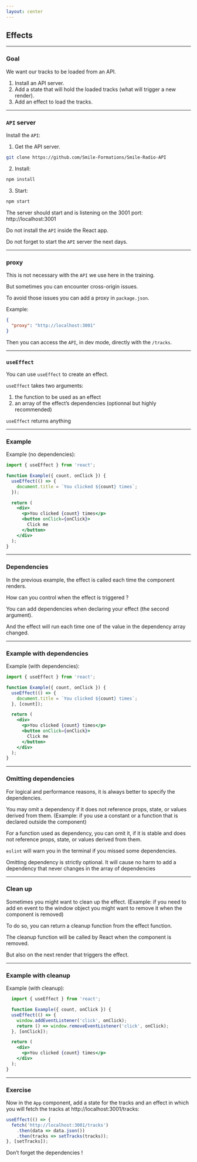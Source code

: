 ```yaml
---
layout: center
---
```


## Effects

<Toc maxDepth="2" mode="onlySiblings"/>

---

### Goal

We want our tracks to be loaded from an API.

1. Install an API server.
2. Add a state that will hold the loaded tracks (what will trigger a new render).
3. Add an effect to load the tracks.

---

### `API` server

Install the `API`:

1. Get the API server.

```bash
git clone https://github.com/Smile-Formations/Smile-Radio-API
```

2. Install:

```bash
npm install
```

3. Start:

```bash
npm start
```

The server should start and is listening on the 3001 port: http://localhost:3001

<alert>Do not install the `API` inside the React app.</alert>

<alert>Do not forget to start the `API` server the next days.</alert>

---

### proxy

This is not necessary with the `API` we use here in the training.

But sometimes you can encounter cross-origin issues.

To avoid those issues you can add a proxy in `package.json`.

Example:
```json
{
  "proxy": "http://localhost:3001"
}
```

Then you can access the `API`, in dev mode, directly with the `/tracks`.

---

### `useEffect`

You can use `useEffect` to create an effect.

`useEffect` takes two arguments:

1. the function to be used as an effect
2. an array of the effect’s dependencies (optionnal but highly recommended)

`useEffect` returns anything

---

### Example

Example (no dependencies):
```jsx
import { useEffect } from 'react';

function Example({ count, onClick }) {
  useEffect(() => {
    document.title = `You clicked ${count} times`;
  });

  return (
    <div>
      <p>You clicked {count} times</p>
      <button onClick={onClick}>
        Click me
      </button>
    </div>
  );
}
```

<!--
Example at https://codesandbox.io/s/wq7myw6o8k

This example demonstrates the fact that useEffect is asynchronous (executed after the render).
-->

---

### Dependencies

In the previous example, the effect is called each time the component renders.

How can you control when the effect is triggered ?

You can add dependencies when declaring your effect (the second argument).

And the effect will run each time one of the value in the dependency array changed.

---

### Example with dependencies

Example (with dependencies):
```jsx
import { useEffect } from 'react';

function Example({ count, onClick }) {
  useEffect(() => {
    document.title = `You clicked ${count} times`;
  }, [count]);

  return (
    <div>
      <p>You clicked {count} times</p>
      <button onClick={onClick}>
        Click me
      </button>
    </div>
  );
}
```

<!--
Example at https://codesandbox.io/s/184jv8nmpq.

This example demonstrates that the effect is only executed when the dependencies changed.
-->

---

### Omitting dependencies

For logical and performance reasons, it is always better to specify the dependencies.

You may omit a dependency if it does not reference props, state, or values derived from them. (Example: if you use a constant or a function that is declared outside the component)

For a function used as dependency, you can omit it, if it is stable and does not reference props, state, or values derived from them.

`eslint` will warn you in the terminal if you missed some dependencies.

<alert>
Omitting dependency is strictly optional.  
It will cause no harm to add a dependency that never changes in the array of dependencies
</alert>

---

### Clean up

Sometimes you might want to clean up the effect. (Example: if you need to add en event to the window object you might want to remove it when the component is removed)

To do so, you can return a cleanup function from the effect function.

The cleanup function will be called by React when the component is removed.

But also on the next render that triggers the effect.

---

### Example with cleanup

Example (with cleanup):
```jsx
  import { useEffect } from 'react';

  function Example({ count, onClick }) {
  useEffect(() => {
    window.addEventListener('click', onClick);
    return () => window.removeEventListener('click', onClick);
  }, [onClick]);

  return (
    <div>
      <p>You clicked {count} times</p>
    </div>
  );
}
```

<!--
Example at https://codesandbox.io/s/0xqwn2zqxv.

This exemple demonstrates that the cleanup function is executed just before the next effect.

It also demonstrates that the cleanup function is executed when the component is removed from the DOM.
-->

---

### Exercise

Now in the `App` component, add a state for the tracks and an effect in which you will fetch the tracks at http://localhost:3001/tracks:
```jsx
useEffect(() => {
  fetch('http://localhost:3001/tracks')
    .then(data => data.json())
    .then(tracks => setTracks(tracks));
}, [setTracks]);
```

<alert>Don’t forget the dependencies !</alert>

<!--
Infinite loop will occur if the dependency array is omitted.
-->

